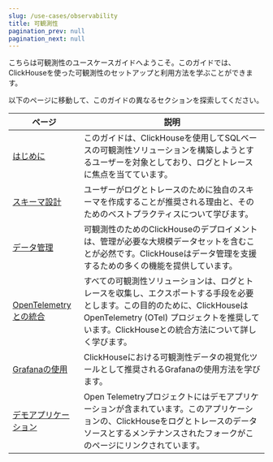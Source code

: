 ```yaml
---
slug: /use-cases/observability
title: 可観測性
pagination_prev: null
pagination_next: null
---
```


こちらは可観測性のユースケースガイドへようこそ。このガイドでは、ClickHouseを使った可観測性のセットアップと利用方法を学ぶことができます。

以下のページに移動して、このガイドの異なるセクションを探索してください。

| ページ                                                      | 説明                                                                                                                                                                                                                       |
|-----------------------------------------------------------|--------------------------------------------------------------------------------------------------------------------------------------------------------------------------------------------------------------------------|
| [はじめに](./introduction.md)                         | このガイドは、ClickHouseを使用してSQLベースの可観測性ソリューションを構築しようとするユーザーを対象としており、ログとトレースに焦点を当てています。                                                                                         |
| [スキーマ設計](./schema-design.md)                       | ユーザーがログとトレースのために独自のスキーマを作成することが推奨される理由と、そのためのベストプラクティスについて学びます。                                                                                                       |
| [データ管理](./managing-data.md)                       | 可観測性のためのClickHouseのデプロイメントは、管理が必要な大規模データセットを含むことが必然です。ClickHouseはデータ管理を支援するための多くの機能を提供しています。                                                                                      |
| [OpenTelemetryとの統合](./integrating-opentelemetry.md) | すべての可観測性ソリューションは、ログとトレースを収集し、エクスポートする手段を必要とします。この目的のために、ClickHouseはOpenTelemetry (OTel) プロジェクトを推奨しています。ClickHouseとの統合方法について詳しく学びます。 |
| [Grafanaの使用](./grafana.md)                             | ClickHouseにおける可観測性データの視覚化ツールとして推奨されるGrafanaの使用方法を学びます。                                                                                                                                      |
| [デモアプリケーション](./demo-application.md)                 | Open Telemetryプロジェクトにはデモアプリケーションが含まれています。このアプリケーションの、ClickHouseをログとトレースのデータソースとするメンテナンスされたフォークがこのページにリンクされています。                                                               |
